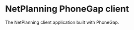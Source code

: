 NetPlanning PhoneGap client
===========================

The NetPlanning client application built with PhoneGap.
